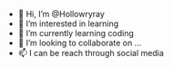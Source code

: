 - 👋 Hi, I’m @Hollowryray
- 👀 I’m interested in learning
- 🌱 I’m currently learning coding
- 💞️ I’m looking to collaborate on ...
- 📫 I can be reach through social media

<!---
Hollowryray/Hollowryray is a ✨ special ✨ repository because its `README.md` (this file) appears on your GitHub profile.
You can click the Preview link to take a look at your changes.
--->
